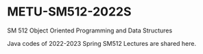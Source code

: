# METU-SM512-2022S

SM 512 Object Oriented Programming and Data Structures

Java codes of 2022-2023 Spring SM512 Lectures are shared here.
